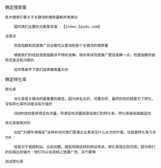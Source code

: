 确定搜索量

	各大搜索引擎关于关键词的搜索量都非常类似

		国内我们主要的对象是百度  【index.baidu.com】

	注意点

		百度指数和百度推广后台都可以查询到各个关键词的搜索量

		根据我们的经验百度指数并不特别准确，相对来讲百度推广更加准确一点，但是指数的趋势还是没有问题的

		在同等条件下我们选择搜索量大的

确定转化率

	转化率

		妆化率是关键词的最重要的属性，因为排名也好，流量也好，最终的目的就是为了转化，没有转化率的词是没有价值的

		SEO的目的是获得定向流量，所谓定向流量就是指我们的转化率，转化率越高就越定向

	妆化率是相对的

		比如“刘德华演唱会”这样的词对我们普通企业来讲没什么太大的价值，也就是转化率几乎为0

		但是对于视频网站，比如优酷，搜狐视频这样的网站来讲，转化率就比较可观，因为他们的后端比较强大：他们可以在视频上放置广告，买门票等

	测试转化率

